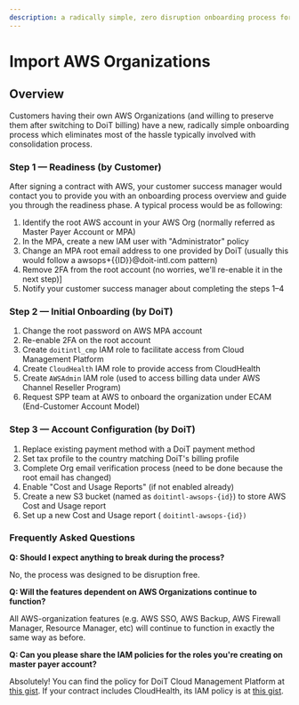 ```yaml
---
description: a radically simple, zero disruption onboarding process for our customers
---
```


# Import AWS Organizations

## Overview

Customers having their own AWS Organizations (and willing to preserve them after switching to DoiT billing) have a new, radically simple onboarding process which eliminates most of the hassle typically involved with consolidation process.

### Step 1 &mdash; Readiness (by Customer)

After signing a contract with AWS, your customer success manager would contact you to provide you with an onboarding process overview and guide you through the readiness phase. A typical process would be as following:

1. Identify the root AWS account in your AWS Org (normally referred as Master Payer Account or MPA)
2. In the MPA, create a new IAM user with "Administrator" policy
3. Change an MPA root email address to one provided by DoiT (usually this would follow a awsops+{{ID}}@doit-intl.com pattern)
4. Remove 2FA from the root account (no worries, we'll re-enable it in the next step)]
5. Notify your customer success manager about completing the steps 1&ndash;4

### Step 2 &mdash; Initial Onboarding (by DoiT)

1. Change the root password on AWS MPA account
2. Re-enable 2FA on the root account
3. Create `doitintl_cmp` IAM role to facilitate access from Cloud Management Platform
4. Create `CloudHealth` IAM role to provide access from CloudHealth
5. Create `AWSAdmin` IAM role (used to access billing data under AWS Channel Reseller Program)
6. Request SPP team at AWS to onboard the organization under ECAM (End-Customer Account Model)

### Step 3 &mdash; Account Configuration (by DoiT)

1. Replace existing payment method with a DoiT payment method
2. Set tax profile to the country matching DoiT's billing profile
3. Complete Org email verification process (need to be done because the root email has changed)
4. Enable "Cost and Usage Reports" (if not enabled already)
5. Create a new S3 bucket (named as `doitintl-awsops-{id}`) to store AWS Cost and Usage report
6. Set up a new Cost and Usage report ( `doitintl-awsops-{id})`

### Frequently Asked Questions

**Q: Should I expect anything to break during the process?**

No, the process was designed to be disruption free.

**Q: Will the features dependent on AWS Organizations continue to function?**

All AWS-organization features (e.g. AWS SSO, AWS Backup, AWS Firewall Manager, Resource Manager, etc) will continue to function in exactly the same way as before.

**Q: Can you please share the IAM policies for the roles you're creating on master payer account?**

Absolutely! You can find the policy for DoiT Cloud Management Platform at [this gist](https://gist.github.com/spark2ignite/e2a5a23fc6d239837cc3765cc0db024d). If your contract includes CloudHealth, its IAM policy is at [this gist](https://gist.github.com/spark2ignite/136441bb23eb90a256b1d550ea7df5c3).
